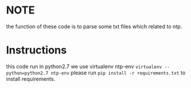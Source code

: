# NOTE
the function of these code is to parse some txt files which related to ntp.

# Instructions

this code run in python2.7
we use virtualenv ntp-env
`virtualenv --python=python2.7 ntp-env`
please run `pip install -r requirements.txt` to install requirements.
